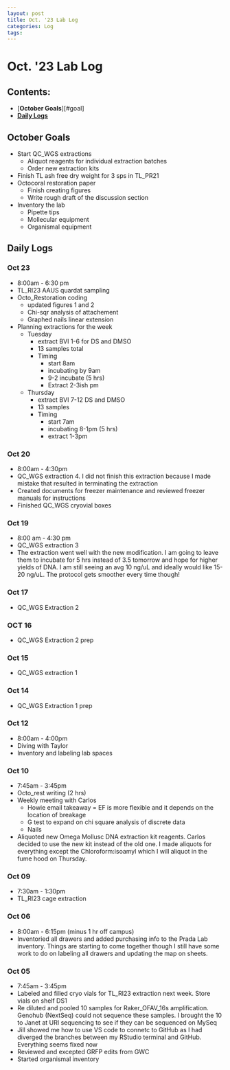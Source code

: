 ```yaml
---
layout: post
title: Oct. '23 Lab Log
categories: Log
tags: 
---
```


# Oct. '23 Lab Log

## Contents:
- [**October Goals**][#goal]    
- [**Daily Logs**](#log)     



## <a name="goal"></a> **October Goals**

- Start QC_WGS extractions 
    - Aliquot reagents for individual extraction batches
    - Order new extraction kits 
- Finish TL ash free dry weight for 3 sps in TL_PR21
- Octocoral restoration paper 
    - Finish creating figures 
    - Write rough draft of the discussion section 
- Inventory the lab 
    - Pipette tips 
    - Mollecular equipment 
    - Organismal equipment 



## <a name="log"></a> **Daily Logs**

### Oct 23
- 8:00am - 6:30 pm
- TL_RI23 AAUS quardat sampling 
- Octo_Restoration coding 
    - updated figures 1 and 2 
    - Chi-sqr analysis of attachement
    - Graphed nails linear extension 
- Planning extractions for the week 
    - Tuesday
        - extract BVI 1-6 for DS and DMSO
        - 13 samples total
        - Timing
            - start 8am  
            - incubating by 9am 
            - 9-2 incubate (5 hrs)
            - Extract 2-3ish pm 
    - Thursday
        - extract BVI 7-12 DS and DMSO
        - 13 samples
        - Timing
            - start 7am 
            - incubating 8-1pm (5 hrs)
            - extract 1-3pm 

### Oct 20
- 8:00am - 4:30pm
- QC_WGS extraction 4. I did not finish this extraction because I made mistake that resulted in terminating the extraction
- Created documents for freezer maintenance and reviewed freezer manuals for instructions
- Finished QC_WGS cryovial boxes


### Oct 19
- 8:00 am - 4:30 pm 
- QC_WGS extraction 3
- The extraction went well with the new modification. I am going to leave them to incubate for 5 hrs instead of 3.5 tomorrow and hope for higher yields of DNA. I am still seeing an avg 10 ng/uL and ideally would like 15-20 ng/uL. The protocol gets smoother every time though!

### Oct 17
- QC_WGS Extraction 2

### OCT 16 
- QC_WGS Extraction 2 prep 

### Oct 15
- QC_WGS extraction 1

### Oct 14 
- QC_WGS Extraction 1 prep 

### Oct 12
- 8:00am - 4:00pm
- Diving with Taylor
- Inventory and labeling lab spaces


### Oct 10
- 7:45am - 3:45pm
- Octo_rest writing (2 hrs)
- Weekly meeting with Carlos 
    - Howie email takeaway = EF is more flexible and it depends on the location of breakage
    - G test to expand on chi square analysis of discrete data 
    - Nails
- Aliquoted new Omega Mollusc DNA extraction kit reagents. Carlos decided to use the new kit instead of the old one. I made aliquots for everything except the Chloroform:isoamyl which I will aliquot in the fume hood on Thursday. 

### Oct 09
- 7:30am - 1:30pm
- TL_RI23 cage extraction

### Oct 06
- 8:00am - 6:15pm (minus 1 hr off campus)
- Inventoried all drawers and added purchasing info to the Prada Lab inventory. Things are starting to come together though I still have some work to do on labeling all drawers and updating the map on sheets.

### Oct 05
- 7:45am - 3:45pm
- Labeled and filled cryo vials for TL_RI23 extraction next week. Store vials on shelf DS1
- Re diluted and pooled 10 samples for Raker_OFAV_16s amplification. Genohub (NextSeq) could not sequence these samples. I brought the 10 to Janet at URI sequencing to see if they can be sequenced on MySeq
- Jill showed me how to use VS code to connetc to GitHub as I had diverged the branches between my RStudio terminal and GitHub. Everything seems fixed now
- Reviewed and excepted GRFP edits from GWC
- Started organismal inventory



